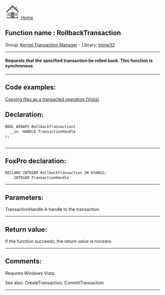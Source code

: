 [<img src="../../images/home.png"> Home ](https://github.com/VFPX/Win32API)  

## Function name : RollbackTransaction
Group: [Kernel Transaction Manager](../../functions_group.md#Kernel_Transaction_Manager)  -  Library: [ktmw32](../../Libraries.md#ktmw32)  
***  


#### Requests that the specified transaction be rolled back. This function is synchronous.
***  


## Code examples:
[Copying files as a transacted operation (Vista)](../../samples/sample_540.md)  

## Declaration:
```foxpro  
BOOL WINAPI RollbackTransaction(
  __in  HANDLE TransactionHandle
);
  
```  
***  


## FoxPro declaration:
```foxpro  
DECLARE INTEGER RollbackTransaction IN KtmW32;
	INTEGER TransactionHandle  
```  
***  


## Parameters:
TransactionHandle 
A handle to the transaction.
  
***  


## Return value:
If the function succeeds, the return value is nonzero.  
***  


## Comments:
Requires Windows Vista.  
  
See also: CreateTransaction, CommitTransaction   
  
***  

